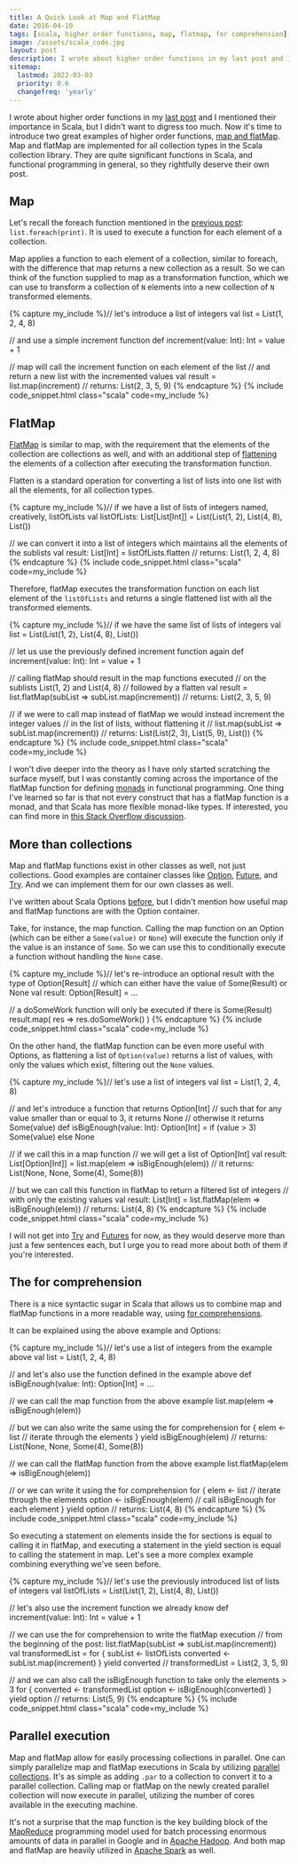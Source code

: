 ```yaml
---
title: A Quick Look at Map and FlatMap
date: 2016-04-10
tags: [scala, higher order functions, map, flatmap, for comprehension]
image: /assets/scala_code.jpg
layout: post
description: I wrote about higher order functions in my last post and I mentioned their importance in Scala - now it’s time to introduce two great examples of higher order functions, map and flatMap.
sitemap:
  lastmod: 2022-03-03
  priority: 0.6
  changefreq: 'yearly'
---
```


I wrote about higher order functions in my [last post](/posts/2016/03/28/a-story-of-higher-order-functions) and I mentioned their importance in Scala, but I didn't want to digress too much. Now it's time to introduce two great examples of higher order functions, [map and flatMap](http://www.brunton-spall.co.uk/post/2011/12/02/map-map-and-flatmap-in-scala/). Map and flatMap are implemented for all collection types in the Scala collection library. They are quite significant functions in Scala, and functional programming in general, so they rightfully deserve their own post.

<!--break-->

## Map

Let's recall the foreach function mentioned in the [previous post](/posts/2016/03/28/a-story-of-higher-order-functions): `list.foreach(print)`. It is used to execute a function for each element of a collection.

Map applies a function to each element of a collection, similar to foreach, with the difference that map returns a new collection as a result. So we can think of the function supplied to map as a transformation function, which we can use to transform a collection of `N` elements into a new collection of `N` transformed elements.

{% capture my_include %}// let's introduce a list of integers
val list = List(1, 2, 4, 8)

// and use a simple increment function
def increment(value: Int): Int = value + 1

// map will call the increment function on each element of the list
// and return a new list with the incremented values
val result = list.map(increment)
// returns: List(2, 3, 5, 9)
{% endcapture %}
{% include code_snippet.html class="scala" code=my_include %}

## FlatMap

[FlatMap](http://alvinalexander.com/scala/collection-scala-flatmap-examples-map-flatten) is similar to map, with the requirement that the elements of the collection are collections as well, and with an additional step of [flattening](http://alvinalexander.com/scala/how-to-flatten-list-lists-in-scala-with-flatten-method) the elements of a collection after executing the transformation function.

Flatten is a standard operation for converting a list of lists into one list with all the elements, for all collection types.

{% capture my_include %}// if we have a list of lists of integers named, creatively, listOfLists
val listOfLists: List[List[Int]] = List(List(1, 2), List(4, 8), List())

// we can convert it into a list of integers which maintains all the elements of the sublists
val result: List[Int] = listOfLists.flatten
// returns: List(1, 2, 4, 8)
{% endcapture %}
{% include code_snippet.html class="scala" code=my_include %}

Therefore, flatMap executes the transformation function on each list element of the `listOfLists` and returns a single flattened list with all the transformed elements.

{% capture my_include %}// if we have the same list of lists of integers
val list = List(List(1, 2), List(4, 8), List())

// let us use the previously defined increment function again
def increment(value: Int): Int = value + 1

// calling flatMap should result in the map functions executed 
// on the sublists List(1, 2) and List(4, 8)
// followed by a flatten
val result = list.flatMap(subList => subList.map(increment))
// returns: List(2, 3, 5, 9)

// if we were to call map instead of flatMap we would instead increment the integer values
// in the list of lists, without flattening it
// list.map(subList => subList.map(increment))
// returns: List(List(2, 3), List(5, 9), List())
{% endcapture %}
{% include code_snippet.html class="scala" code=my_include %}

I won't dive deeper into the theory as I have only started scratching the surface myself, but I was constantly coming across the importance of the flatMap function for defining [monads](https://en.wikipedia.org/wiki/Monad_(functional_programming)) in functional programming. One thing I've learned so far is that not every construct that has a flatMap function is a monad, and that Scala has more flexible monad-like types. If interested, you can find more in [this Stack Overflow discussion](http://stackoverflow.com/questions/27750046/is-a-collection-with-flatmap-a-monad).

## More than collections

Map and flatMap functions exist in other classes as well, not just collections. Good examples are container classes like [Option](http://www.scala-lang.org/api/current/index.html#scala.Option), [Future](http://www.scala-lang.org/api/current/#scala.concurrent.Future), and [Try](http://www.scala-lang.org/api/current/index.html#scala.util.Try). And we can implement them for our own classes as well.

I've written about Scala Options [before](/posts/2016/03/08/know-your-options), but I didn't mention how useful map and flatMap functions are with the Option container.

Take, for instance, the map function. Calling the map function on an Option (which can be either a `Some(value)` or `None`) will execute the function only if the value is an instance of `Some`. So we can use this to conditionally execute a function without handling the `None` case.

{% capture my_include %}// let's re-introduce an optional result with the type of Option[Result]
// which can either have the value of Some(Result) or None
val result: Option[Result] = ...

// a doSomeWork function will only be executed if there is Some(Result)
result.map( res => res.doSomeWork() )
{% endcapture %}
{% include code_snippet.html class="scala" code=my_include %}

On the other hand, the flatMap function can be even more useful with Options, as flattening a list of `Option(value)` returns a list of values, with only the values which exist, filtering out the `None` values.

{% capture my_include %}// let's use a list of integers
val list = List(1, 2, 4, 8)

// and let's introduce a function that returns Option[Int]
// such that for any value smaller than or equal to 3, it returns None
// otherwise it returns Some(value)
def isBigEnough(value: Int): Option[Int] = if (value > 3) Some(value) else None

// if we call this in a map function
// we will get a list of Option[Int]
val result: List[Option[Int]] = list.map(elem => isBigEnough(elem))
// it returns: List(None, None, Some(4), Some(8))

// but we can call this function in flatMap to return a filtered list of integers
// with only the existing values
val result: List[Int] = list.flatMap(elem => isBigEnough(elem))
// returns: List(4, 8)
{% endcapture %}
{% include code_snippet.html class="scala" code=my_include %}

I will not get into [Try](http://danielwestheide.com/blog/2012/12/26/the-neophytes-guide-to-scala-part-6-error-handling-with-try.html) and [Futures](http://docs.scala-lang.org/overviews/core/futures.html) for now, as they would deserve more than just a few sentences each, but I urge you to read more about both of them if you're interested.

## The for comprehension

There is a nice syntactic sugar in Scala that allows us to combine map and flatMap functions in a more readable way, using [for comprehensions](http://debasishg.blogspot.ie/2008/03/monads-another-way-to-abstract.html).

It can be explained using the above example and Options:

{% capture my_include %}// let's use a list of integers from the example above
val list = List(1, 2, 4, 8)

// and let's also use the function defined in the example above
def isBigEnough(value: Int): Option[Int] = ...

// we can call the map function from the above example
list.map(elem => isBigEnough(elem))

// but we can also write the same using the for comprehension
for {
  elem <- list  // iterate through the elements
} yield isBigEnough(elem)
// returns: List(None, None, Some(4), Some(8))

// we can call the flatMap function from the above example
list.flatMap(elem => isBigEnough(elem))

// or we can write it using the for comprehension
for {
  elem <- list // iterate through the elements
  option <- isBigEnough(elem) // call isBigEnough for each element
} yield option
// returns: List(4, 8)
{% endcapture %}
{% include code_snippet.html class="scala" code=my_include %}

So executing a statement on elements inside the for sections is equal to calling it in flatMap, and executing a statement in the yield section is equal to calling the statement in map. Let's see a more complex example combining everything we've seen before.

{% capture my_include %}// let's use the previously introduced list of lists of integers
val listOfLists = List(List(1, 2), List(4, 8), List())

// let's also use the increment function we already know
def increment(value: Int): Int = value + 1

// we can use the for comprehension to write the flatMap execution
// from the beginning of the post: list.flatMap(subList => subList.map(increment))
val transformedList = for {
  subList <- listOfLists
  converted <- subList.map(increment)
} yield converted
// transformedList = List(2, 3, 5, 9)

// and we can also call the isBigEnough function to take only the elements > 3
for {
  converted <- transformedList
  option <- isBigEnough(converted)
} yield option
// returns: List(5, 9)
{% endcapture %}
{% include code_snippet.html class="scala" code=my_include %}

## Parallel execution

Map and flatMap allow for easily processing collections in parallel. One can simply parallelize map and flatMap executions in Scala by utilizing [parallel collections](http://docs.scala-lang.org/overviews/parallel-collections/overview.html). It's as simple as adding `.par` to a collection to convert it to a parallel collection. Calling map or flatMap on the newly created parallel collection will now execute in parallel, utilizing the number of cores available in the executing machine.

It's not a surprise that the map function is the key building block of the [MapReduce](https://en.wikipedia.org/wiki/MapReduce) programming model used for batch processing enormous amounts of data in parallel in Google and in [Apache Hadoop](https://en.wikipedia.org/wiki/Apache_Hadoop). And both map and flatMap are heavily utilized in [Apache Spark](https://en.wikipedia.org/wiki/Apache_Spark) as well.